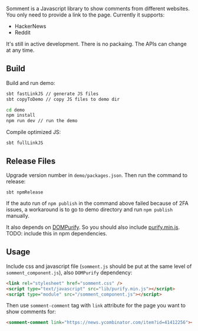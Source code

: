 

Somment is a Javascript library to show comments from different websites. You only need to provide a link to the page. Currently it supports:

* HackerNews
* Reddit

It's still in active development. There is no packaing. The APIs can change at any time.

## Build

Build and run demo:

```bash
sbt fastLinkJS // generate JS files
sbt copyToDemo // copy JS files to demo dir

cd demo
npm install
npm run dev // run the demo
```

Compile optimized JS:

```
sbt fullLinkJS
```

## Release Files

Upgrade version number in `demo/packages.json`. Then run the command to release:

```
sbt npmRelease
```

If the auto run of `npm publish` in the command above failed because of 2FA issues, a workaround is to go to demo directory and run `npm publish` manually.

It also depends on [DOMPurify](https://github.com/cure53/DOMPurify). So you should also include [purify.min.js](https://raw.githubusercontent.com/cure53/DOMPurify/3.1.6/dist/purify.min.js). TODO: include this in npm dependencies.


## Usage

Include css and javascript file (`somment.js` should be put at the same level of `somment_component.js`), also `DOMPurify` dependency:

```html
<link rel="stylesheet" href="somment.css" />
<script type="text/javascript" src="lib/purify.min.js"></script>
<script type="module" src="/somment_component.js"></script>
```

Then use `somment-comment` tag with `link` attribute for the page you want to show comments for:

```html
<somment-comment link="https://news.ycombinator.com/item?id=41412256"></somment-comment>
```
